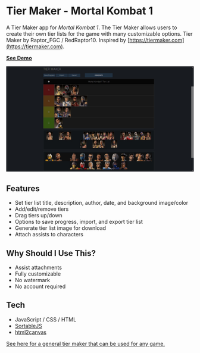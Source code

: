 # Tier Maker - Mortal Kombat 1

A Tier Maker app for *Mortal Kombat 1*. The Tier Maker allows users to create their own tier lists for the game with many customizable options. Tier Maker by Raptor_FGC / RedRaptor10. Inspired by [https://tiermaker.com](https://tiermaker.com).

**[See Demo](https://redraptor10.github.io/Tier-Maker-MK1/)**

![](/tier-maker.jpg)

## Features
- Set tier list title, description, author, date, and background image/color
- Add/edit/remove tiers
- Drag tiers up/down
- Options to save progress, import, and export tier list
- Generate tier list image for download
- Attach assists to characters

## Why Should I Use This?
- Assist attachments
- Fully customizable
- No watermark
- No account required

## Tech
- JavaScript / CSS / HTML
- [SortableJS](https://sortablejs.github.io/Sortable/)
- [html2canvas](https://html2canvas.hertzen.com/)

[See here for a general tier maker that can be used for any game.](https://github.com/RedRaptor10/tier-maker)
